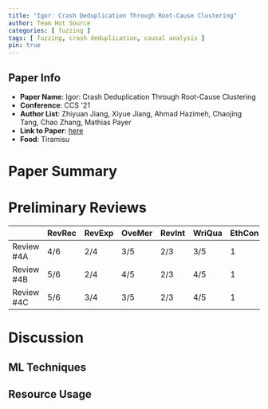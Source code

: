 ```yaml
---
title: "Igor: Crash Deduplication Through Root-Cause Clustering"
author: Team Hot Source
categories: [ fuzzing ]
tags: [ fuzzing, crash deduplication, causal analysis ]
pin: true
---
```


## Paper Info
- **Paper Name**: Igor: Crash Deduplication Through Root-Cause Clustering
- **Conference**: CCS '21
- **Author List**: Zhiyuan Jiang, Xiyue Jiang, Ahmad Hazimeh, Chaojing Tang, Chao Zhang, Mathias Payer
- **Link to Paper**: [here](https://netsec.ccert.edu.cn/publications/ccs21-igor)
- **Food**: Tiramisu

# Paper Summary

# Preliminary Reviews

|            | RevRec | RevExp | OveMer | RevInt | WriQua | EthCon |
| ---------- | ------ | ------ | ------ | ------ | ------ | ------ |
| Review #4A | 4/6    | 2/4    | 3/5    | 2/3    | 3/5    | 1      |
| Review #4B | 5/6    | 2/4    | 4/5    | 2/3    | 4/5    | 1      |
| Review #4C | 5/6    | 3/4    | 3/5    | 2/3    | 4/5    | 1      |

# Discussion

## ML Techniques

## Resource Usage

